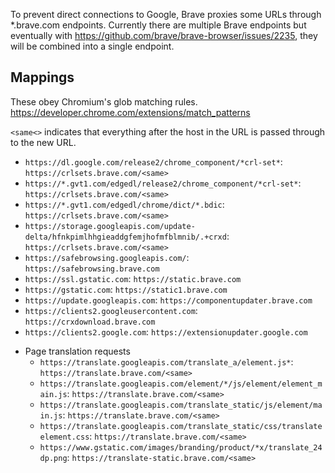 To prevent direct connections to Google, Brave proxies some URLs through *.brave.com endpoints. Currently there are multiple Brave endpoints but eventually with https://github.com/brave/brave-browser/issues/2235, they will be combined into a single endpoint.

## Mappings

These obey Chromium's glob matching rules. https://developer.chrome.com/extensions/match_patterns

`<same<>` indicates that everything after the host in the URL is passed through to the new URL.

* `https://dl.google.com/release2/chrome_component/*crl-set*`: `https://crlsets.brave.com/<same>`
* `https://*.gvt1.com/edgedl/release2/chrome_component/*crl-set*`: `https://crlsets.brave.com/<same>`
* `https://*.gvt1.com/edgedl/chrome/dict/*.bdic`: `https://crlsets.brave.com/<same>`
* `https://storage.googleapis.com/update-delta/hfnkpimlhhgieaddgfemjhofmfblmnib/.+crxd`: `https://crlsets.brave.com/<same>`
* `https://safebrowsing.googleapis.com/`: `https://safebrowsing.brave.com`
* `https://ssl.gstatic.com`: `https://static.brave.com`
* `https://gstatic.com`: `https://static1.brave.com`
* `https://update.googleapis.com`: `https://componentupdater.brave.com`
* `https://clients2.googleusercontent.com`: `https://crxdownload.brave.com`
* `https://clients2.google.com`: `https://extensionupdater.google.com`
- Page translation requests
  * `https://translate.googleapis.com/translate_a/element.js*`: `https://translate.brave.com/<same>`
  * `https://translate.googleapis.com/element/*/js/element/element_main.js`: `https://translate.brave.com/<same>`
  * `https://translate.googleapis.com/translate_static/js/element/main.js`: `https://translate.brave.com/<same>`
  * `https://translate.googleapis.com/translate_static/css/translateelement.css`: `https://translate.brave.com/<same>`
  * `https://www.gstatic.com/images/branding/product/*x/translate_24dp.png`: `https://translate-static.brave.com/<same>`